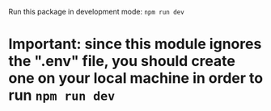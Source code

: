Run this package in development mode: `npm run dev`

# Important: since this module ignores the ".env" file, you should create one on your local machine in order to run `npm run dev`
